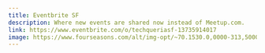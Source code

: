 ```yaml
---
title: Eventbrite SF
description: Where new events are shared now instead of Meetup.com.
link: https://www.eventbrite.com/o/techqueriasf-13735914017
image: https://www.fourseasons.com/alt/img-opt/~70.1530.0,0000-313,5000-3000,0000-1687,5000/publish/content/dam/fourseasons/images/web/SFR/SFR_599_original.jpg
---
```

